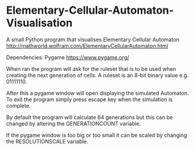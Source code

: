 # Elementary-Cellular-Automaton-Visualisation

A small Python program that visualises Elementary Cellular Automaton http://mathworld.wolfram.com/ElementaryCellularAutomaton.html

Dependencies: Pygame https://www.pygame.org/

When ran the program will ask for the ruleset that is to be used when creating the next generation of cells. A ruleset is an 8-bit binary value e.g. 01111110.

After this a pygame window will open displaying the simulated Automaton. To exit the program simply press escape key when the simulation is complete.

By default the program will calculate 64 generations but this can be changed by altering the GENERATIONCOUNT variable.

If the pygame window is too big or too small it can be scaled by changing the RESOLUTIONSCALE variable.

